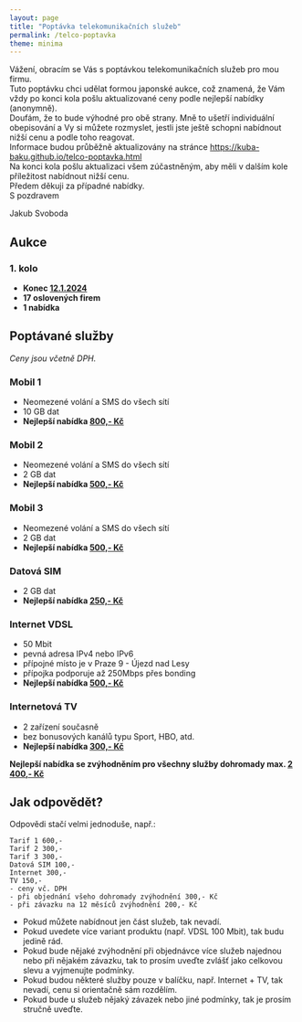 ```yaml
---
layout: page
title: "Poptávka telekomunikačních služeb"
permalink: /telco-poptavka
theme: minima
---
```


Vážení, obracím se Vás s poptávkou telekomunikačních služeb pro mou firmu.  
Tuto poptávku chci udělat formou japonské aukce, což znamená, že Vám vždy po konci kola pošlu aktualizované ceny podle nejlepší nabídky (anonymně).  
Doufám, že to bude výhodné pro obě strany. Mně to ušetří individuální obepisování a Vy si můžete rozmyslet, jestli jste ještě schopni nabídnout nižší cenu a podle toho reagovat.  
Informace budou průběžně aktualizovány na stránce https://kuba-baku.github.io/telco-poptavka.html  
Na konci kola pošlu aktualizaci všem zúčastněným, aby měli v dalším kole příležitost nabídnout nižší cenu.  
Předem děkuji za případné nabídky.  
S pozdravem  

Jakub Svoboda

## Aukce
### 1. kolo
- **Konec <ins>12.1.2024</ins>**
- **17 oslovených firem**
- **1 nabídka**

## Poptávané služby
_Ceny jsou včetně DPH._
### Mobil 1
- Neomezené volání a SMS do všech sítí
- 10 GB dat
- **Nejlepší nabídka <ins>800,- Kč</ins>**

### Mobil 2
- Neomezené volání a SMS do všech sítí
- 2 GB dat
- **Nejlepší nabídka <ins>500,- Kč</ins>** 

### Mobil 3
- Neomezené volání a SMS do všech sítí
- 2 GB dat
- **Nejlepší nabídka <ins>500,- Kč</ins>** 

### Datová SIM
- 2 GB dat
- **Nejlepší nabídka <ins>250,- Kč</ins>** 

### Internet VDSL
- 50 Mbit
- pevná adresa IPv4 nebo IPv6
- přípojné místo je v Praze 9 - Újezd nad Lesy
- přípojka podporuje až 250Mbps přes bonding
- **Nejlepší nabídka <ins>500,- Kč</ins>** 

### Internetová TV
- 2 zařízení současně
- bez bonusových kanálů typu Sport, HBO, atd.
- **Nejlepší nabídka <ins>300,- Kč</ins>** 

**Nejlepší nabídka se zvýhodněním pro všechny služby dohromady max. <ins>2 400,- Kč</ins>**

## Jak odpovědět?
Odpovědi stačí velmi jednoduše, např.:

    Tarif 1 600,-
    Tarif 2 300,-
    Tarif 3 300,-
    Datová SIM 100,-
    Internet 300,-
    TV 150,-
    - ceny vč. DPH
    - při objednání všeho dohromady zvýhodnění 300,- Kč
    - při závazku na 12 měsíců zvýhodnění 200,- Kč

- Pokud můžete nabídnout jen část služeb, tak nevadí.
- Pokud uvedete více variant produktu (např. VDSL 100 Mbit), tak budu jedině rád. 
- Pokud bude nějaké zvýhodnění při objednávce více služeb najednou nebo při nějakém závazku, tak to prosím uveďte zvlášť jako celkovou slevu a vyjmenujte podmínky.
- Pokud budou některé služby pouze v balíčku, např. Internet + TV, tak nevadí, cenu si orientačně sám rozdělím.
- Pokud bude u služeb nějaký závazek nebo jiné podmínky, tak je prosím stručně uveďte.

